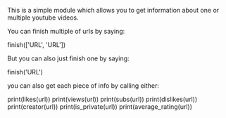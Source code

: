 This is a simple module which allows you to get information about one or multiple youtube videos.

You can finish multiple of urls by saying:

finish(['URL', 'URL'])

But you can also just finish one by saying:

finish('URL')


you can also get each piece of info by calling either:

print(likes(url))
print(views(url))
print(subs(url))
print(dislikes(url))
print(creator(url))
print(is_private(url))
print(average_rating(url))
